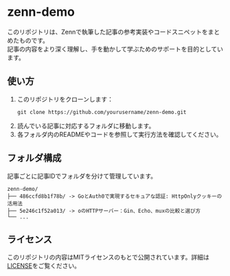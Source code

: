 # zenn-demo

このリポジトリは、Zennで執筆した記事の参考実装やコードスニペットをまとめたものです。  
記事の内容をより深く理解し、手を動かして学ぶためのサポートを目的としています。

## 使い方

1. このリポジトリをクローンします：
   ```
   git clone https://github.com/yourusername/zenn-demo.git
   ```
2. 読んでいる記事に対応するフォルダに移動します。
3. 各フォルダ内のREADMEやコードを参照して実行方法を確認してください。

## フォルダ構成

記事ごとに記事IDでフォルダを分けて管理しています。

```
zenn-demo/
├── 486ccfd8b1f78b/ -> GoとAuth0で実現するセキュアな認証: HttpOnlyクッキーの活用法
├── 5e246c1f52a013/ -> oのHTTPサーバー：Gin、Echo、muxの比較と選び方
└── ...
```

## ライセンス

このリポジトリの内容はMITライセンスのもとで公開されています。詳細は[LICENSE](LICENSE)をご覧ください。

